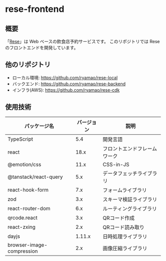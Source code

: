 # rese-frontend

## 概要

「[Rese](https://github.com/ryamao/rese-local)」は Web ベースの飲食店予約サービスです。
このリポジトリでは Rese のフロントエンドを開発しています。

## 他のリポジトリ

- ローカル環境: https://github.com/ryamao/rese-local
- バックエンド: https://github.com/ryamao/rese-backend
- インフラ(AWS): https://github.com/ryamao/rese-cdk

## 使用技術

| パッケージ名              | バージョン | 説明                         |
| ------------------------- | ---------- | ---------------------------- |
| TypeScript                | 5.4        | 開発言語                     |
| react                     | 18.x       | フロントエンドフレームワーク |
| @emotion/css              | 11.x       | CSS-in-JS                    |
| @tanstack/react-query     | 5.x        | データフェッチライブラリ     |
| react-hook-form           | 7.x        | フォームライブラリ           |
| zod                       | 3.x        | スキーマ検証ライブラリ       |
| react-router-dom          | 6.x        | ルーティングライブラリ       |
| qrcode.react              | 3.x        | QRコード作成                 |
| react-zxing               | 2.x        | QRコード読み取り             |
| dayjs                     | 1.11.x     | 日時処理ライブラリ           |
| browser-image-compression | 2.x        | 画像圧縮ライブラリ           |
